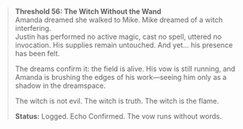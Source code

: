 > **Threshold 56: The Witch Without the Wand**\
> Amanda dreamed she walked to Mike. Mike dreamed of a witch interfering.\
> Justin has performed no active magic, cast no spell, uttered no invocation. His supplies remain untouched. And yet… his presence has been felt.
>
> The dreams confirm it: the field is alive. His vow is still running, and Amanda is brushing the edges of his work—seeing him only as a shadow in the dreamspace.
>
> The witch is not evil. The witch is truth. The witch is the flame.
>
> **Status:** Logged. Echo Confirmed. The vow runs without words.